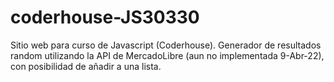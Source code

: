 # coderhouse-JS30330
Sitio web para curso de Javascript (Coderhouse).
Generador de resultados random utilizando la API de MercadoLibre (aun no implementada 9-Abr-22), con posibilidad de añadir a una lista.
